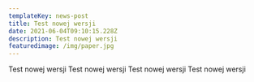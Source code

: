 ```yaml
---
templateKey: news-post
title: Test nowej wersji
date: 2021-06-04T09:10:15.228Z
description: Test nowej wersji
featuredimage: /img/paper.jpg
---
```

Test nowej wersji Test nowej wersji Test nowej wersji Test nowej wersji